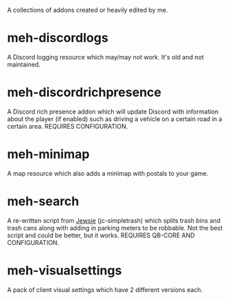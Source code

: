 A collections of addons created or heavily edited by me.

# meh-discordlogs
A Discord logging resource which may/may not work. It's old and not maintained.

# meh-discordrichpresence
A Discord rich presence addon which will update Discord with information about the player (if enabled) such as driving a vehicle on a certain road in a certain area. REQUIRES CONFIGURATION.

# meh-minimap
A map resource which also adds a minimap with postals to your game.

# meh-search
A re-written script from [Jewsie](https://github.com/Jewsie) (jc-simpletrash) which splits trash bins and trash cans along with adding in parking meters to be robbable. Not the best script and could be better, but it works. REQUIRES QB-CORE AND CONFIGURATION.

# meh-visualsettings
A pack of client visual settings which have 2 different versions each.